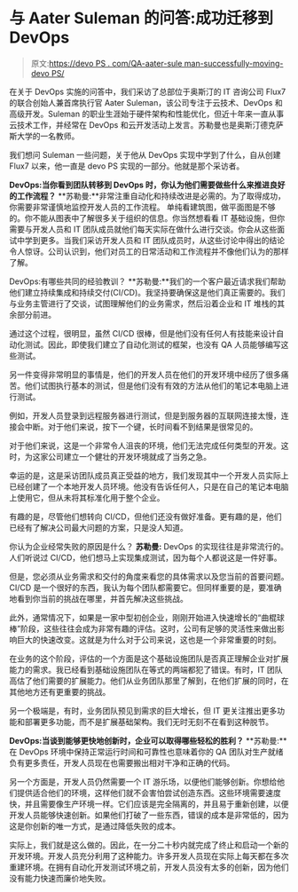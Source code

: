 # 与 Aater Suleman 的问答:成功迁移到 DevOps

> 原文:[https://devo PS . com/QA-aater-sule man-successfully-moving-devo PS/](https://devops.com/qa-aater-suleman-successfully-moving-devops/)

在关于 DevOps 实施的问答中，我们采访了总部位于奥斯汀的 IT 咨询公司 Flux7 的联合创始人兼首席执行官 Aater Suleman，该公司专注于云技术、DevOps 和高级开发。Suleman 的职业生涯始于硬件架构和性能优化，但近十年来一直从事云技术工作，并经常在 DevOps 和云开发活动上发言。苏勒曼也是奥斯汀德克萨斯大学的一名教师。

我们想问 Suleman 一些问题，关于他从 DevOps 实现中学到了什么，自从创建 Flux7 以来，他一直是 devo PS 实现的一部分。他就是那个采访者。

**DevOps:当你看到团队转移到 DevOps 时，你认为他们需要做些什么来推进良好的工作流程？**
**苏勒曼:**非常注重自动化和持续改进是必需的。为了取得成功，你需要非常谨慎地监控开发人员的工作流程。
单纯看建筑图，做平面图是不够的。你不能从图表中了解很多关于组织的信息。你当然想看看 IT 基础设施，但你需要与开发人员和 IT 团队成员就他们每天实际在做什么进行交谈。你会从这些面试中学到更多。当我们采访开发人员和 IT 团队成员时，从这些讨论中得出的结论令人惊讶。公司认识到，他们对员工的日常活动和工作流程并不像他们认为的那样了解。

DevOps:有哪些共同的经验教训？
**苏勒曼:**我们的一个客户最近请求我们帮助他们建立持续集成和持续交付(CI/CD)。我坚持要确保这是他们真正需要的。我们与业务主管进行了交谈，试图理解他们的业务需求，然后沿着企业和 IT 堆栈的其余部分前进。

通过这个过程，很明显，虽然 CI/CD 很棒，但是他们没有任何人有技能来设计自动化测试。因此，即使我们建立了自动化测试的框架，也没有 QA 人员能够编写这些测试。

另一件变得非常明显的事情是，他们的开发人员在他们的开发环境中经历了很多痛苦。他们试图执行基本的测试，但是他们没有有效的方法从他们的笔记本电脑上进行测试。

例如，开发人员登录到远程服务器进行测试，但是到服务器的互联网连接太慢，连接会中断。对于他们来说，按下一个键，长时间看不到结果是很常见的。

对于他们来说，这是一个非常令人沮丧的环境，他们无法完成任何类型的开发。这时，为这家公司建立一个健壮的开发环境就成了当务之急。

幸运的是，这是采访团队成员真正受益的地方，我们发现其中一个开发人员实际上已经创建了一个本地开发人员环境。他没有告诉任何人，只是在自己的笔记本电脑上使用它，但从未将其标准化用于整个企业。

有趣的是，尽管他们想转向 CI/CD，但他们还没有做好准备。更有趣的是，他们已经有了解决公司最大问题的方案，只是没人知道。

你认为企业经常失败的原因是什么？
**苏勒曼:** DevOps 的实现往往是非常流行的。人们听说过 CI/CD，他们想马上实现集成测试，因为每个人都说这是一件好事。

但是，您必须从业务需求和交付的角度来看您的具体需求以及您当前的首要问题。CI/CD 是一个很好的东西，我认为每个团队都需要它。但同样重要的是，要准确地看到你当前的挑战在哪里，并首先解决这些挑战。

此外，通常情况下，如果是一家中型初创企业，刚刚开始进入快速增长的“曲棍球棒”阶段，这些往往会成为非常有趣的评估。这时，公司有足够的灵活性来做出影响巨大的快速改变。这就是为什么对于公司来说，这也是一个非常重要的时刻。

在业务的这个阶段，评估的一个方面是这个基础设施团队是否真正理解企业对扩展能力的需求。我已经看到基础设施团队在等式的两端都犯了错误。有时，IT 团队高估了他们需要的扩展能力。他们从业务团队那里了解到，在他们扩展的同时，在其他地方还有更重要的挑战。

另一个极端是，有时，业务团队预见到需求的巨大增长，但 IT 更关注推出更多功能和部署更多功能，而不是扩展基础架构。我们无时无刻不在看到这种脱节。

**DevOps:当谈到能够更快地创新时，企业可以取得哪些轻松的胜利？**
**苏勒曼:**在 DevOps 环境中保持正常运行时间和可靠性也意味着你的 QA 团队对生产就绪负有更多责任，开发人员现在也需要搬出相对干净和正确的代码。

另一个方面是，开发人员仍然需要一个 IT 游乐场，以便他们能够创新。你想给他们提供适合他们的环境，这样他们就不会害怕尝试创造东西。这些环境需要速度快，并且需要像生产环境一样。它们应该是完全隔离的，并且易于重新创建，以便开发人员能够快速创新。如果他们打破了一些东西，错误的成本是非常低的，因为这是你创新的唯一方式，是通过降低失败的成本。

实际上，我们就是这么做的。因此，在一分二十秒内就完成了终止和启动一个新的开发环境。开发人员充分利用了这种能力。许多开发人员现在实际上每天都在多次重建环境。在拥有自动化开发测试环境之前，开发人员没有太多的创新，因为他们没有能力快速而廉价地失败。
